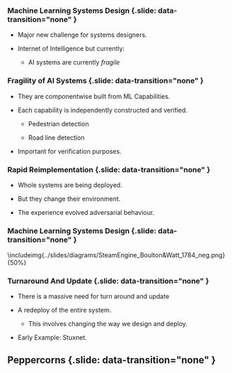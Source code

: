 ### Machine Learning Systems Design {.slide: data-transition="none" }

* Major new challenge for systems designers.

* Internet of Intelligence but currently:

	* AI systems are currently *fragile*

### Fragility of AI Systems {.slide: data-transition="none" }

* They are componentwise built from ML Capabilities.

* Each capability is independently constructed and verified.

   * Pedestrian detection
   
   * Road line detection

* Important for verification purposes.

### Rapid Reimplementation {.slide: data-transition="none" }

* Whole systems are being deployed.

* But they change their environment.

* The experience evolved adversarial behaviour.

### Machine Learning Systems Design {.slide: data-transition="none" }

\includeimg{../slides/diagrams/SteamEngine_Boulton&Watt_1784_neg.png}{50%}

### Turnaround And Update {.slide: data-transition="none" }

* There is a massive need for turn around and update

* A redeploy of the entire system.
     *  This involves changing the way we design and deploy.

* Early Example: Stuxnet.

## Peppercorns {.slide: data-transition="none" }

